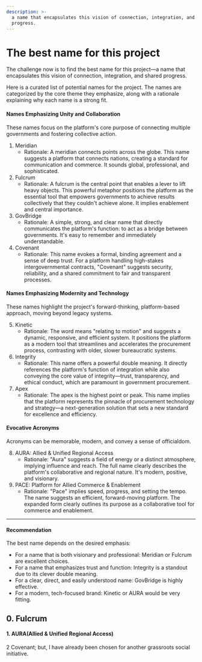 ```yaml
---
description: >-
  a name that encapsulates this vision of connection, integration, and shared
  progress.
---
```


# The best name for this project

The challenge now is to find the best name for this project—a name that encapsulates this vision of connection, integration, and shared progress.

Here is a curated list of potential names for the project. The names are categorized by the core theme they emphasize, along with a rationale explaining why each name is a strong fit.

#### Names Emphasizing Unity and Collaboration

These names focus on the platform's core purpose of connecting multiple governments and fostering collective action.

1. Meridian
   * Rationale: A meridian connects points across the globe. This name suggests a platform that connects nations, creating a standard for communication and commerce. It sounds global, professional, and sophisticated.
2. Fulcrum
   * Rationale: A fulcrum is the central point that enables a lever to lift heavy objects. This powerful metaphor positions the platform as the essential tool that empowers governments to achieve results collectively that they couldn't achieve alone. It implies enablement and central importance.
3. GovBridge
   * Rationale: A simple, strong, and clear name that directly communicates the platform's function: to act as a bridge between governments. It's easy to remember and immediately understandable.
4. Covenant
   * Rationale: This name evokes a formal, binding agreement and a sense of deep trust. For a platform handling high-stakes intergovernmental contracts, "Covenant" suggests security, reliability, and a shared commitment to fair and transparent processes.

#### Names Emphasizing Modernity and Technology

These names highlight the project's forward-thinking, platform-based approach, moving beyond legacy systems.

5. Kinetic
   * Rationale: The word means "relating to motion" and suggests a dynamic, responsive, and efficient system. It positions the platform as a modern tool that streamlines and accelerates the procurement process, contrasting with older, slower bureaucratic systems.
6. Integrity
   * Rationale: This name offers a powerful double meaning. It directly references the platform's function of integration while also conveying the core value of integrity—trust, transparency, and ethical conduct, which are paramount in government procurement.
7. Apex
   * Rationale: The apex is the highest point or peak. This name implies that the platform represents the pinnacle of procurement technology and strategy—a next-generation solution that sets a new standard for excellence and efficiency.

#### Evocative Acronyms

Acronyms can be memorable, modern, and convey a sense of officialdom.

8. AURA: Allied & Unified Regional Access
   * Rationale: "Aura" suggests a field of energy or a distinct atmosphere, implying influence and reach. The full name clearly describes the platform's collaborative and regional nature. It's modern, positive, and visionary.
9. PACE: Platform for Allied Commerce & Enablement
   * Rationale: "Pace" implies speed, progress, and setting the tempo. The name suggests an efficient, forward-moving platform. The expanded form clearly outlines its purpose as a collaborative tool for commerce and enablement.

***

#### Recommendation

The best name depends on the desired emphasis:

* For a name that is both visionary and professional: Meridian or Fulcrum are excellent choices.
* For a name that emphasizes trust and function: Integrity is a standout due to its clever double meaning.
* For a clear, direct, and easily understood name: GovBridge is highly effective.
* For a modern, tech-focused brand: Kinetic or AURA would be very fitting.

## 0. Fulcrum

#### 1. AURA(Allied & Unified Regional Access)

2 Covenant; but, I have already been chosen for another grassroots social initiative.
